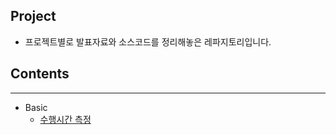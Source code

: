 ## Project
- 프로젝트별로 발표자료와 소스코드를 정리해놓은 레파지토리입니다.

## Contents 
___
- Basic
  * [수행시간 측정](https://github.com/rlawldn11703/prolemSolving-algorithmNotes/blob/main/Basic/%EC%88%98%ED%96%89%EC%8B%9C%EA%B0%84_%EC%B8%A1%EC%A0%95.py)
